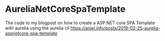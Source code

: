 # AureliaNetCoreSpaTemplate
The code to my blogpost on how to create a ASP.NET core SPA Template with aurelia using the aurelia cli
https://aniel.info/posts/2018-02-25-aurelia-aspnetcore-spa-template
